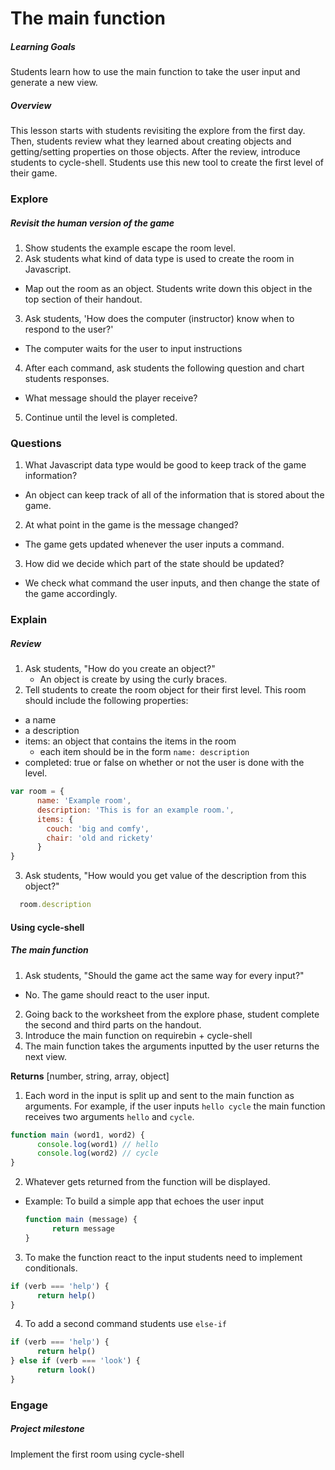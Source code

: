 # The main function

##### Learning Goals
Students learn how to use the main function to take the user input and generate a new view.

##### Overview
This lesson starts with students revisiting the explore from the first day. Then, students review what they learned about creating objects and getting/setting properties on those objects. After the review, introduce students to cycle-shell. Students use this new tool to create the first level of their game.

### Explore

##### Revisit the human version of the game

1. Show students the example escape the room level.
2. Ask students what kind of data type is used to create the room in Javascript.
  - Map out the room as an object. Students write down this object in the top section of their handout.
3. Ask students, 'How does the computer (instructor) know when to respond to the user?'
  - The computer waits for the user to input instructions
4. After each command, ask students the following question and chart students responses.
  - What message should the player receive?
5. Continue until the level is completed.

### Questions

1. What Javascript data type would be good to keep track of the game information?
  - An object can keep track of all of the information that is stored about the game.
2. At what point in the game is the message changed?
  - The game gets updated whenever the user inputs a command.
3. How did we decide which part of the state should be updated?
  - We check what command the user inputs, and then change the state of the game accordingly.

### Explain

##### Review

1. Ask students, "How do you create an object?"
    - An object is create by using the curly braces.
2. Tell students to create the room object for their first level. This room should include the following properties:
  - a name
  - a description
  - items: an object that contains the items in the room
    - each item should be in the form `name: description`
  - completed: true or false on whether or not the user is done with the level.
```js
var room = {
      name: 'Example room',
      description: 'This is for an example room.',
      items: {
        couch: 'big and comfy',
        chair: 'old and rickety'
      }
}
```
3. Ask students, "How would you get value of the description from this object?"
```js
  room.description
```

#### Using cycle-shell

##### The main function

1. Ask students, "Should the game act the same way for every input?"
  - No. The game should react to the user input.
2. Going back to the worksheet from the explore phase, student complete the second and third parts on the handout.
3. Introduce the main function on requirebin + cycle-shell
4. The main function takes the arguments inputted by the user returns the next view.

  **Returns** [number, string, array, object]

1. Each word in the input is split up and sent to the main function as arguments. For example, if the user inputs `hello cycle` the main function receives two arguments `hello` and `cycle`.
```js
function main (word1, word2) {
      console.log(word1) // hello
      console.log(word2) // cycle
}
```

2. Whatever gets returned from the function will be displayed.
  - Example: To build a simple app that echoes the user input
    ```js
    function main (message) {
          return message
    }
    ```
3. To make the function react to the input students need to implement conditionals.
```js
if (verb === 'help') {
      return help()
}
```
4. To add a second command students use `else-if`
```js
if (verb === 'help') {
      return help()
} else if (verb === 'look') {
      return look()
}
```

### Engage

##### Project milestone
Implement the first room using cycle-shell
